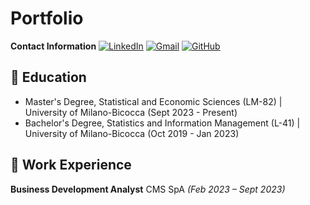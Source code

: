# Portfolio

**Contact Information**
[![LinkedIn](https://img.shields.io/badge/LinkedIn-blue?logo=linkedin&logoColor=white)](https://www.linkedin.com/in/aurora-musitelli-bb1464195/)
[![Gmail](https://img.shields.io/badge/Gmail-red?logo=gmail&logoColor=white)](mailto:musitelliaurora@gmail.com)
[![GitHub](https://img.shields.io/badge/GitHub-black?logo=github&logoColor=white)](https://github.com/auroraMusitelli)

## 📌 Education
* Master's Degree, Statistical and Economic Sciences (LM-82) | University of Milano-Bicocca (Sept 2023 - Present)
* Bachelor's Degree, Statistics and Information Management (L-41) | University of Milano-Bicocca (Oct 2019 - Jan 2023)

## 📌 Work Experience
**Business Development Analyst** CMS SpA *(Feb 2023 – Sept 2023)*  
